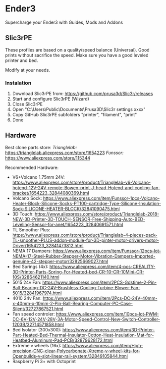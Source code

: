# Ender3
Supercharge your Ender3 with Guides, Mods and Addons

## Slic3rPE

These profiles are based on a quality/speed balance (Universal).
Good prints without sacrifice the speed.
Make sure you have a good leveled printer and bed.

Modify at your needs.

### Instalation
1. Download Slic3rPE from: https://github.com/prusa3d/Slic3r/releases
2. Start and configure Slic3rPE (Wizard)
3. Close Slic3rPE
4. Open "C:\Users\Public\Documents\Prusa3D\Slic3r settings xxxx"
5. Copy GitHub Slic3rPE subfolders "printer", "filament", "print"
6. Done

## Hardware

Best clone parts store:
*Trianglelab:* https://trianglelab.aliexpress.com/store/1654223
*Funssor:* https://www.aliexpress.com/store/115344

Recommended Hardware:
* V6+Volcano 1.75mm 24V: https://www.aliexpress.com/store/product/Trianglelab-v6-Volcano-hotend-12V-24V-remote-Bowen-print-J-head-Hotend-and-cooling-fan-bracket/1654223_32844080369.html
* Volcano Sock: https://www.aliexpress.com/item/Funssor-1pcs-Volcano-Heater-Block-Silicone-Socks-PT100-cartridge-Type-Silicone-Insulation-Sock-SILICONE-HEATER-BLOCK/32841090475.html
* 3D Touch: https://www.aliexpress.com/store/product/Trianglelab-2018-NEW-3D-Printer-3D-TOUCH-SENSOR-Free-Shipping-Auto-BED-Leveling-Sensor-for-anet/1654223_32840691571.html
* TL Smoother Plus: https://www.aliexpress.com/store/product/Trianglelab-4-pieces-pack-TL-smoother-PLUS-addon-module-for-3D-pinter-motor-drivers-motor-Driver/1654223_32841473812.html
* NEMA 17 Dampers: https://www.aliexpress.com/item/Funssor-12pcs-lot-NEMA-17-Steel-Rubber-Stepper-Motor-Vibration-Dampers-Imported-genuine-42-stepper-motor/32825669027.html
* Bed Springs (4x): https://www.aliexpress.com/item/4-pcs-CREALITY-3D-Printer-Parts-Spring-For-Heated-bed-CR-10-CR-10Mini-CR-10S/32864621140.html
* 5015 24v Fan: https://www.aliexpress.com/item/2PCS-Gdstime-2-Pin-Ball-Bearing-DC-24V-Brushless-Cooling-Turbine-Blower-Fan-5015/32841967974.html
* 4010 24v Fan: https://www.aliexpress.com/item/2Pcs-DC-24V-40mm-x-40mm-x-10mm-2-Pin-Ball-Bearing-Computer-PC-Case-Silent/32727867521.html
* Fan speed controler: https://www.aliexpress.com/item/10pcs-lot-PWM-DC-6V-12V-24V-28V-3A-Motor-Speed-Control-New-Switch-Controller-1203B/32714571858.html
* Bed Isolator (300x300): https://www.aliexpress.com/item/3D-Printer-Part-Heated-Bed-Thermal-Insulator-Cotton-Heat-Insulation-Mat-for-Heatbed-Aluminum-Pad-PCB/32879628172.html
* Extreme v wheels (16x): https://www.aliexpress.com/item/High-precision-CNC-clear-Polycarbonate-Xtreme-v-wheel-kits-for-Openbuilds-v-slot-linear-rail-system/32849105844.html
* Raspberry Pi 3+ with Octoprint